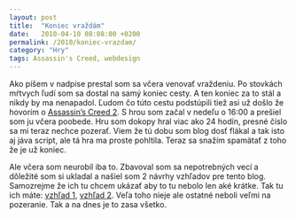 ```yaml
---
layout: post
title:  "Koniec vraždám"
date:   2010-04-10 08:08:00 +0200
permalink: /2010/koniec-vrazdam/
category: "Hry"
tags: Assassin's Creed, webdesign
---
```

Ako píšem v nadpise prestal som sa včera venovať vraždeniu. Po stovkách mŕtvych ľudí som sa dostal na samý koniec cesty. A ten koniec za to stál a nikdy by ma nenapadol. Ľudom čo túto cestu podstúpili tiež asi už došlo že hovorím o [Assassin’s Creed 2](https://www.ubisoft.com/en-us/game/assassins-creed-2/). S hrou som začal v nedeľu o 16:00 a prešiel som ju včera poobede. Hru som dokopy hral viac ako 24 hodín, presné číslo sa mi teraz nechce pozerať. Viem že tú dobu som blog dosť flákal a tak isto aj jáva script, ale tá hra ma proste pohltila. Teraz sa snažím spamätať z toho že je už koniec.

Ale včera som neurobil iba to. Zbavoval som sa nepotrebných vecí a dôležité som si ukladal a našiel som 2 návrhy vzhľadov pre tento blog. Samozrejme že ich tu chcem ukázať aby to tu nebolo len aké krátke. Tak tu ich máte: [vzhľad 1](/assets/img/2010/vzhlad1.png), [vzhľad 2](/assets/img/2010/vzhlad2.png). Veľa toho nieje ale ostatné neboli veľmi na pozeranie. Tak a na dnes je to zasa všetko.
